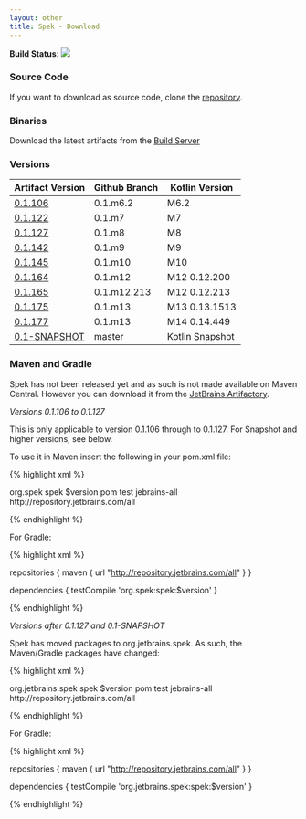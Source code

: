 ```yaml
---
layout: other
title: Spek - Download
---
```


**Build Status**:
<a href="http://teamcity.jetbrains.com/viewType.html?buildTypeId=Spek_BuildAndTests">
<img src="http://teamcity.jetbrains.com/app/rest/builds/buildType:(id:Spek_BuildAndTests)/statusIcon"/>
</a>

### Source Code

If you want to download as source code, clone the [repository](https://github.com/jetbrains/spek).

### Binaries

Download the latest artifacts from the [Build Server](http://teamcity.jetbrains.com/viewType.html?buildTypeId=Spek_BuildAndTests)

### Versions

| Artifact Version | Github Branch | Kotlin Version |
| ---------------- | ------------- | -------------- |
| [0.1.106](http://repository.jetbrains.com/simple/spek/org/spek/spek/0.1.106) | 0.1.m6.2 | M6.2 |
| [0.1.122](http://repository.jetbrains.com/simple/spek/org/spek/spek/0.1.122) | 0.1.m7 | M7 |
| [0.1.127](http://repository.jetbrains.com/simple/spek/org/spek/spek/0.1.127) | 0.1.m8 | M8 |
| [0.1.142](http://repository.jetbrains.com/simple/spek/org/jetbrains/spek/spek/0.1.142) | 0.1.m9 | M9 | 
| [0.1.145](http://repository.jetbrains.com/simple/spek/org/jetbrains/spek/spek/0.1.145) | 0.1.m10 | M10 | 
| [0.1.164](http://repository.jetbrains.com/simple/spek/org/jetbrains/spek/spek/0.1.164) | 0.1.m12 | M12 0.12.200 | 
| [0.1.165](http://repository.jetbrains.com/simple/spek/org/jetbrains/spek/spek/0.1.165) | 0.1.m12.213 | M12 0.12.213|  
| [0.1.175](http://repository.jetbrains.com/simple/spek/org/jetbrains/spek/spek/0.1.175) | 0.1.m13 | M13 0.13.1513 | 
| [0.1.177](http://repository.jetbrains.com/simple/spek/org/jetbrains/spek/spek/0.1.177) | 0.1.m13 | M14 0.14.449 | 
| [0.1-SNAPSHOT](http://repository.jetbrains.com/simple/spek/org/jetbrains/spek/spek/0.1-SNAPSHOT) | master | Kotlin Snapshot |

### Maven and Gradle

Spek has not been released yet and as such is not made available on Maven Central. However you can download it from the [JetBrains Artifactory](http://repository.jetbrains.com).

*Versions 0.1.106 to 0.1.127*

This is only applicable to version 0.1.106 through to 0.1.127. For Snapshot and higher versions, see below. 

To use it in Maven insert the following in your pom.xml file:


{% highlight xml %}
 
 <dependency>
    <groupId>org.spek</groupId>
    <artifactId>spek</artifactId>
    <version>$version</version>
    <type>pom</type>
    <scope>test</scope>
 </dependency>

 <repositories>
    <repository>
      <id>jebrains-all</id>
      <url>http://repository.jetbrains.com/all</url>
    </repository>
  </repositories>

{% endhighlight %}


For Gradle:

{% highlight xml %}

repositories {
    maven {
        url "http://repository.jetbrains.com/all"
    }
}

dependencies {
    testCompile 'org.spek:spek:$version'
}

{% endhighlight %}


*Versions after 0.1.127 and 0.1-SNAPSHOT*

Spek has moved packages to org.jetbrains.spek. As such, the Maven/Gradle packages have changed:

{% highlight xml %}
 
 <dependency>
    <groupId>org.jetbrains.spek</groupId>
    <artifactId>spek</artifactId>
    <version>$version</version>
    <type>pom</type>
    <scope>test</scope>
 </dependency>

 <repositories>
    <repository>
      <id>jebrains-all</id>
      <url>http://repository.jetbrains.com/all</url>
    </repository>
  </repositories>

{% endhighlight %}


For Gradle:

{% highlight xml %}

repositories {
    maven {
        url "http://repository.jetbrains.com/all"
    }
}

dependencies {
    testCompile 'org.jetbrains.spek:spek:$version'
}

{% endhighlight %}
